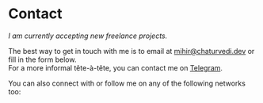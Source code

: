 # Contact

_I am currently accepting new freelance projects._

The best way to get in touch with me is to email at [mihir@chaturvedi.dev](mailto:mihir@chaturvedi.dev) or fill in the form below.<br>
For a more informal tête-à-tête, you can contact me on [Telegram](https://t.me/plibither8).

You can also connect with or follow me on any of the following networks too:
